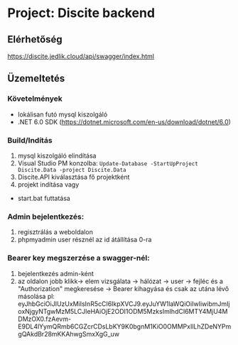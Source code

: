 # Project: Discite backend

## Elérhetőség
https://discite.jedlik.cloud/api/swagger/index.html

## Üzemeltetés
### Követelmények
- lokálisan futó mysql kiszolgáló
- .NET 6.0 SDK (https://dotnet.microsoft.com/en-us/download/dotnet/6.0)

### Build/Indítás
1. mysql kiszolgáló elindítása
2. Visual Studio PM konzolba: `Update-Database -StartUpProject Discite.Data -project Discite.Data`
3. Discite.API kiválasztása fő projektként
4. projekt indítása
vagy
- start.bat futtatása

### Admin bejelentkezés:
1. regisztrálás a weboldalon
2. phpmyadmin user résznél az id átállítása 0-ra

### Bearer key megszerzése a swagger-nél:
1. bejelentkezés admin-ként
2. az oldalon jobb klikk-> elem vizsgálata -> hálózat -> user -> fejléc és a "Authorization" megkeresése -> Bearer kihagyása és csak az utána lévő másolása pl: eyJhbGciOiJIUzUxMiIsInR5cCI6IkpXVCJ9.eyJuYW1laWQiOiIwIiwibmJmIjoxNjgyNTgwMzM5LCJleHAiOjE2ODI1ODM5MzksImlhdCI6MTY4MjU4MDMzOX0.fzAevm-E9DL4lYymQRmb6CGZcrCDsLbKY9K0bgnM1KiO0OMMPxIlLhZDeNYPmgQAkdBr28mKKAhwgSmxXgG_uw
